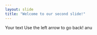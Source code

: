 ```yaml
---
layout: slide
title: "Welcome to our second slide!"
---
```

Your text
Use the left arrow to go back!
anu
